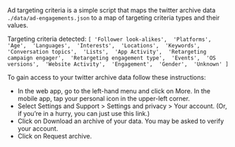 Ad targeting criteria is a simple script that maps the twitter archive data `./data/ad-engagements.json` to a map of targeting criteria types and their values.

Targeting criteria detected: 
`[
'Follower look-alikes', 
'Platforms', 
'Age', 
'Languages', 
'Interests', 
'Locations', 
'Keywords', 
'Conversation topics', 
'Lists', 
'App Activity', 
'Retargeting campaign engager', 
'Retargeting engagement type', 
'Events', 
'OS versions', 
'Website Activity', 
'Engagement', 
'Gender', 
'Unknown'
]`

To gain access to your twitter archive data follow these instructions:

  - In the web app, go to the left-hand menu and click on More. In the mobile app, tap your personal icon in the upper-left corner.
  - Select Settings and Support > Settings and privacy > Your account. (Or, if you’re in a hurry, you can just use this link.)
  - Click on Download an archive of your data. You may be asked to verify your account.
  - Click on Request archive.
